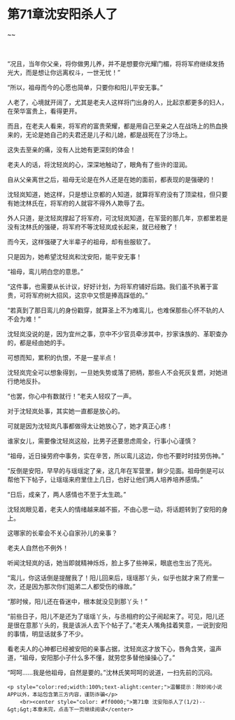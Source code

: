 # 第71章沈安阳杀人了
~~
    	    <p name="pagetop" href="javascript:void(0);" onclick="return false" style="line-height: 35px;padding: 10px;color: #333;"> </p><p>“况且，当年你父亲，将你做男儿养，并不是想要你光耀门楣，将将军府继续发扬光大，而是想让你远离权斗，一世无忧！”</p><p>“所以，祖母而今的心愿也简单，只要你和阳儿平安无事。”</p><p>人老了，心境就开阔了，尤其是老夫人这样将门出身的人，比起京都更多的妇人，在荣华富贵上，看得更开。</p><p>而且，在老夫人看来，将军府的富贵荣耀，都是用自己至亲之人在战场上的热血换来的，无论是她自己的夫君还是儿子和儿媳，都是战死在了沙场上。</p><p>这失去至亲的痛，没有人比她有更深刻的体会！</p><p>老夫人的话，将沈轻岚的心，深深地触动了，眼角有了些许的湿润。</p><p>自从父亲离世之后，祖母无论是在外人还是在她的面前，都表现的是强硬的！</p><p>沈轻岚知道，她这样，只是想让京都的人知道，就算将军府没有了顶梁柱，但只要有她沈林氏在，将军府的人就容不得外人欺辱了去。</p><p>外人只道，是沈轻岚撑起了将军府，可沈轻岚知道，在军营的那几年，京都里若是没有沈林氏的强硬，将军府不等沈轻岚成长起来，就已经散了！</p><p>而今天，这样强硬了大半辈子的祖母，却有些服软了。</p><p>只是因为，她希望沈轻岚和沈安阳，能平安无事！</p><p>“祖母，鸾儿明白您的意思。”</p><p>“这件事，也需要从长计议，好好计划，为将军府铺好后路。我们虽不执著于富贵，可将军府树大招风，这京中又惯是捧高踩低的。”</p><p>“若真到了那日鸾儿的身份戳穿，就算圣上不为难鸾儿，也难保那些心怀不轨的人不会为难！”</p><p>沈轻岚没说的是，因为宜州之事，京中不少官员牵涉其中，抄家诛族的、革职查办的，都是经由她的手。</p><p>可想而知，累积的仇恨，不是一星半点！</p><p>沈轻岚完全可以想象得到，一旦她失势或落了把柄，那些人不会死灰复燃，对她进行绝地反扑。</p><p>“也罢，你心中有数就行！”老夫人轻叹了一声。</p><p>对于沈轻岚处事，其实她一直都是放心的。</p><p>可就是因为沈轻岚凡事都做得太让她放心了，她才真正心疼！</p><p>谁家女儿，需要像沈轻岚这般，比男子还要思虑周全，行事小心谨慎？</p><p>“祖母，近日操劳府中事务，实在辛苦，所以鸾儿这边，你也不要时时挂劳伤神。”</p><p>“反倒是安阳，早早的与瑶瑶定了亲，这几年在军营里，鲜少见面。祖母倒是可以帮他下下帖子，让瑶瑶来府里住上几日，也好让他们两人培养培养感情。”</p><p>“日后，成亲了，两人感情也不至于太生疏。”</p><p>沈轻岚眼见着，老夫人的情绪越来越不振，不由心思一动，将话题转到了安阳的身上。</p><p>这哪家的长辈会不关心自家孙儿的亲事？</p><p>老夫人自然也不例外！</p><p>听闻沈轻岚的话，她当即就精神烁烁，脸上多了些神采，眼底也生出了亮光。</p><p>“鸾儿，你这话倒是提醒我了！阳儿回来后，瑶瑶那丫头，似乎也就才来了府里一次，还是因为那次你们姐弟二人都受伤的缘故。”</p><p>“那时候，阳儿还在昏迷中，根本就没见到那丫头！”</p><p>“前些日子，阳儿不是还为了瑶瑶丫头，与丞相府的公子闹起来了。可见，阳儿还是很在意那丫头的，我是该派人去下个帖子了。”老夫人嘴角挂着笑意，一说到安阳的事情，明显话就多了不少。</p><p>看老夫人的心神都已经被安阳的亲事占据，沈轻岚这才放下心，唇角含笑，温声道，“祖母，安阳那小子什么多不懂，就劳您多替他操操心了。”</p><p>“呵呵……我是他祖母，自然是要的。”沈林氏笑呵呵的说道，一扫先前的沉闷。</p>
    	
   	<p style="color:red;width:100%;text-alight:center;">温馨提示：除妙阅小说APP以外，本站包含第三方内容，谨防诈骗</p>
    	<br><center style="color: #ff0000;">第71章 沈安阳杀人了(1/2)--&gt;&gt;本章未完，点击下一页继续阅读</center>
    	